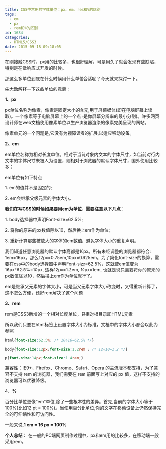 ```yaml
---
title: CSS中常用的字体单位：px、em、rem和%的区别
tags:
  - em
  - px
  - rem和%的区别
id: 1684
categories:
  - HTML5/CSS3
date: 2015-09-18 09:18:05
---
```


在刚接触CSS时，px用的比较多，也很好理解，可是用久了就会发现有些缺陷，特别是在做响应式开发的时候。

那这么多单位到底在什么时候用什么单位合适呢？今天就来探讨一下。

先大致解释一下这些单位的意思：

**1、px**

px单位名称为像素，像素是固定大小的单元,用于屏幕媒体(即在电脑屏幕上读取)。一个像素等于电脑屏幕上的一个点 (是你屏幕分辨率的最小分割)。许多网页设计师在web文档使用像素单位以生产浏览器渲染的像素完美呈现的网站。

像素单元的一个问题是,它没有为视障读者的扩展,以适应移动设备。

**2、em**

em单位名称为相对长度单位。相对于当前对象内文本的字体尺寸，如当前对行内文本的字体尺寸未被人为设置，则相对于浏览器的默认字体尺寸，国外使用比较多；

em单位有如下特点

1\. em的值并不是固定的;

2\. em会继承父级元素的字体大小。

**我们在写CSS的时候如果要用em为单位，需要注意以下几点**：

1\. body选择器中声明Font-size=62.5%;

2\. 将你的原来的px数值除以10，然后换上em作为单位;

3\. 重新计算那些被放大的字体的em数值。避免字体大小的重复声明。

我们知道任意浏览器的默认字体高都是16px。所有未经调整的浏览器都符合: 1em=16px。那么12px=0.75em,10px=0.625em。为了简化font-size的换算，需要在css中的body选择器中声明Font-size=62.5%，这就使em值变为 16px*62.5%=10px, 这样12px=1.2em, 10px=1em, 也就是说只需要将你的原来的px数值除以10，然后换上em作为单位就行了。

em是继承父元素的字体大小，可是当父元素字体大小改变时，又得重新计算了，这不怎么方便，还好rem解决了这个问题

**3、rem**

rem是CSS3新增的一个相对长度单位，只相对根目录即HTML元素

所以我们只要在html标签上设置字体大小为标准，文档中的字体大小都会以此为参照
```css
html{font-size:62.5%; /* 10÷16=62.5% */}

body{font-size:12px;font-size:1.2rem ; /* 12÷10=1.2 */}

p{font-size:14px;font-size:1.4rem;}
```

兼容性：IE9+，Firefox、Chrome、Safari、Opera 的主流版本都支持，为了兼容不支持 rem 的浏览器，我们需要在 rem 前面写上对应的 px 值，这样不支持的浏览器可以优雅降级。

4、**%**

百分比单位更像“em”单位,除了一些根本性的差异。首先,当前的字体大小等于100%(比如12 pt = 100%)。当使用百分比单位,你的文字在移动设备上仍然保持完全的可伸缩性和可访问性。

一般来说,**1 em = 16 px = 100%**

**个人总结：**
在一般的PC端网页制作过程中，px和em用的比较多，在移动端一般采用rem。
